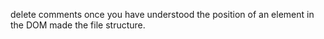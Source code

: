 delete comments once you have understood the position of an element in the DOM
made the file structure.